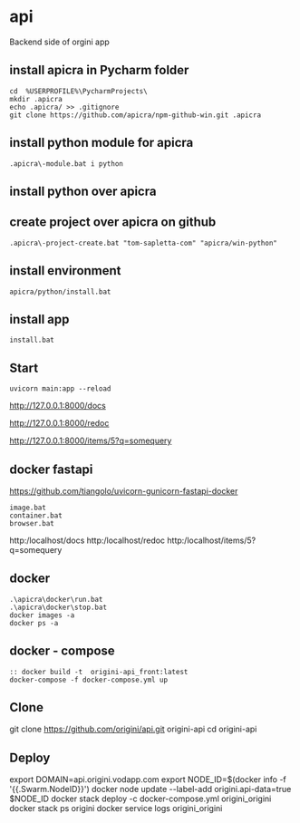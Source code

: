 # api
Backend side of orgini app

## install apicra in Pycharm folder

    cd  %USERPROFILE%\PycharmProjects\
    mkdir .apicra
    echo .apicra/ >> .gitignore
    git clone https://github.com/apicra/npm-github-win.git .apicra

## install python module for apicra

    .apicra\-module.bat i python

## install python over apicra


## create project over apicra on github
    .apicra\-project-create.bat "tom-sapletta-com" "apicra/win-python"

## install environment
    apicra/python/install.bat


## install app
    install.bat
    
## Start    
    uvicorn main:app --reload
    
http://127.0.0.1:8000/docs   

http://127.0.0.1:8000/redoc

http://127.0.0.1:8000/items/5?q=somequery


## docker fastapi
https://github.com/tiangolo/uvicorn-gunicorn-fastapi-docker

    image.bat
    container.bat
    browser.bat





http:/localhost/docs
http:/localhost/redoc
http:/localhost/items/5?q=somequery


## docker
    .\apicra\docker\run.bat
    .\apicra\docker\stop.bat
    docker images -a
    docker ps -a

## docker - compose

    :: docker build -t  origini-api_front:latest
    docker-compose -f docker-compose.yml up


## Clone
git clone https://github.com/origini/api.git origini-api
cd origini-api

## Deploy
export DOMAIN=api.origini.vodapp.com
export NODE_ID=$(docker info -f '{{.Swarm.NodeID}}')
docker node update --label-add origini.api-data=true $NODE_ID
docker stack deploy -c docker-compose.yml origini_origini
docker stack ps origini
docker service logs origini_origini

